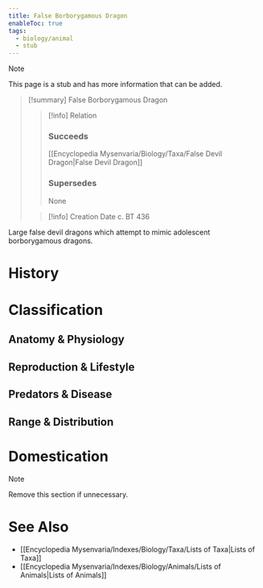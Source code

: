 ```yaml
---
title: False Borborygamous Dragon
enableToc: true
tags:
  - biology/animal
  - stub
---
```


> [!note]
> This page is a stub and has more information that can be added.

> [!summary] False Borborygamous Dragon
> > [!info] Relation
> > ### Succeeds
> > [[Encyclopedia Mysenvaria/Biology/Taxa/False Devil Dragon|False Devil Dragon]]
> > ### Supersedes
> > None
>
> > [!info] Creation Date
> > c. BT 436

Large false devil dragons which attempt to mimic adolescent borborygamous dragons.
# History

# Classification
## Anatomy & Physiology

## Reproduction & Lifestyle

## Predators & Disease

## Range & Distribution

# Domestication

> [!note]
> Remove this section if unnecessary.
# See Also
- [[Encyclopedia Mysenvaria/Indexes/Biology/Taxa/Lists of Taxa|Lists of Taxa]]
- [[Encyclopedia Mysenvaria/Indexes/Biology/Animals/Lists of Animals|Lists of Animals]]